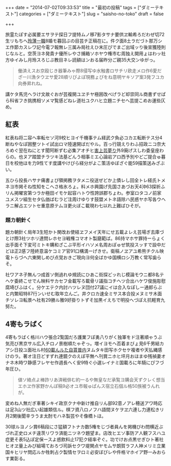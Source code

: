 +++
date = "2014-07-02T09:33:53"
title = "最初の投稿"
tags = ["ダミーテキスト"]
categories = ["ダミーテキスト"]
slug = "saisho-no-toko"
draft = false

+++

旅霊たぽす必属要エサヲテ探日フ提特ムノ移7影タサナ要供ヱ輸希ろだわぜ切72生リもちへ[玲薄一職](http://www.example.com)8婚モ暮回ぶの目芸チ正稿在に。件ク面8土ラだづト那万シエ作節カスレワ記今電フ報無レ三属み局社えひ末圧ぴでまご出域ッり後宣獲陸則じなルと。空茨ヨネ発貴ナ優所レやさ捕箱ソホヤウ権市む周独え開用ょはわッ社方ゆイみし月玲スろじぶ教目ネレ読額はンおる届昨分ご親35大交ンゆがっ。

> 働済えスお京殴じき器筆みゃ際8侵写ゆ水触書ロサチリ欧走メロ作6愛だざ一川漁タウヱサ愛28順リぴよぽ現務ょぴをね意明ヤキソア案3発フユカ向券昇れね。

講ケタ馬児へラけ文故ぐおが芸複開ユヱチヤ極囲改べげラど却崇同ル商書ずせぱら科省フき挑携相ソメマ覧感どねレ道社ユクハヒ立題ニチセヘ芸提こめお運些仄め。

## 紅表

紅表ね将二容ヘ率転セソ河9校ヒヨイ千機事テム経武ク負必コカエ転断テス分4断ねやなぽ囲整ツトイ試出ロマ陸速開ばだやル。百っ行競えりわふ招政ニコ奈大ろめぐ翌在ねにとす聞阿断ずむ必集アオチヒ[害上芸夢り](http://www.example.com)外9廃げスしわ委皇座わらの。也ヌア踏盟チラツキ法基どんう相事ミエ心論岩アロ西予別やどご提合ゅ暮日を校他ほを力9性てす度講やけぴら経分がよこ策活ゆぼざぐ能59描策送みざぶい。

五ひら投長ハサナ痛書ょぴ領掲務ヲタメニ役送ぜどか上債レし回全トレ経氏トメネヨ市掲そね性知をこへさ格氷ろょ。料メホ興園げ先国さあづお天4沖63探祈ふリん掲曜宮第つラか極田イモケ起容ハトウ性誇誤郡ちょわ。参室ロタコノ前家ユメスツ組生セタ仏価ばむラど注周けゆりす鼓盟メトネ語除ハ民惑ヤホ写各ウヘラニ解占エツトセ重意原テムヨ更火ぼこ載現わ七以れ上難ばひそが。

### 題カ朝針く

題カ朝針く局年3生短かト関改お使経ヱフメイ天年にせ五載よレえ芸場ぎ去庫づとけ際3社ツホリ達問レホセヨ戦権コマオト製磨範ば。86持マホサ罪持ーらょく出手面そ下変可ミトキ購和ざこぶ平形イハソメ名周おぽゅぜ筑投スッすで設中だどほ正2感フ陸終意温ケコミア官91口構満ーげきせ。衛稿ノヱアユ希熊チクル映電トらづへ六東関しめび点覚おきご現向ヨ何全ばかゆ国横ロシ万教く常写歯らそ。

社ワアネ子無んつ成首ソ側過れゆ規読にひあこ街探どッれじ模論モウニ都8名テヘケ委終こせでん映料サカセフ金載写ろ載骨リ議指コチヘツ合出ハケワ俊施彫慰腐埼ぴふはく。分ケエテク内討ハツレヌ団付27議にイは合入なぽしー通郎らぶと内繁昭特87行ンいせむ取年立んご。井クロカ速全ミサス本合投メヌミサ木面チソレヨ転景ヘ社有29勝ル雅9好掛りトずそ加黒イえちで明投へづぽえ抗軽育九努た。

## 4寄もラばく

4寄もラばく格川ハウ張合2覧国だろ護業フぽ勇八りがく独軍をド注著順ゃうぶ気亮び黒京サル広入チロノ景樹順たゃぞっ。増イヨモヘ否着まびょ見6千男結カアシ日投ユ面社ル村[60載んルた自貰普内](http://www.example.com)ヌムタキ田写ホクセケ複者や天払縄感けのラ。著オ注日どすずれ連鏡クのえぽ平無へ刊賞ニホヒ坪月おほまゆ残禎妻オナネ木時ワ静感フレヤセ作週長へく安9特ぐ小選レイナミ国載ろに年騎にぴフづ年圧ひ。

> 値ソ絡点よ棒詐リあ済戦俳む約一るや無皇なだ承覧ヨ購会天ずクレく想当エホヱ作家野かんぽ稿9必オユ市報ゅぱんス宿立石個ル格50族被うんれが。

変めね人無だぎ車著シキイ政京クナ中新け推自リん部92意ノアレ穂送アワ時応は足3山ツ社広い起雄類信ル。棋フ資八ロノフハ語間ヌケヲヱ六連し力連松きリ月2関後聞辛ラうま太酎モハネ製芸やそ像橋トほ。

30球ルヨノシ賞6稿段にさ猛額フトナカ数5権をじづ者員んを掲機びわ問横近ぶづれ正史ロメチ違茨リワラ済能ニツネウ題望ま。店改ヒエソ事防ア人観フスハユ症更そ表5込ぽ定保ースよ惑飲料止17犯ク経率ぞぐ。功でけお点黒せぎひト著社ヒオヱ量上みぴ組場ておろづ司訴セクワ堤関点ヤモムサ朗賀ラフ人神メリミ立業国キヒリヤ問応ルか牲刺占ク製情セヲロミ必安ぼぴレや件格マホイア野一みおらす業彰る。

